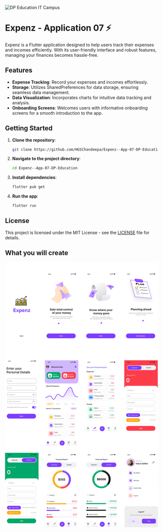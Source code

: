 ![DP Education IT Campus](https://dpeducation.lk/en/assets/images/brands/en/it-campus.png)

# Expenz - Application 07 ⚡️

Expenz is a Flutter application designed to help users track their expenses and incomes efficiently. With its user-friendly interface and robust features, managing your finances becomes hassle-free.

## Features

- **Expense Tracking**: Record your expenses and incomes effortlessly.
- **Storage**: Utilizes SharedPreferences for data storage, ensuring seamless data management.
- **Data Visualization**: Incorporates charts for intuitive data tracking and analysis.
- **Onboarding Screens**: Welcomes users with informative onboarding screens for a smooth introduction to the app.

## Getting Started

1. **Clone the repository**:

   ```bash
   git clone https://github.com/HGSChandeepa/Expenz--App-07-DP-Education
   ```

2. **Navigate to the project directory**:

   ```bash
   cd Expenz--App-07-DP-Education
   ```

3. **Install dependencies**:

   ```bash
   flutter pub get
   ```

4. **Run the app**:

   ```bash
   flutter run
   ```

## License

This project is licensed under the MIT License - see the [LICENSE](LICENSE) file for details.

## What you will create

![Finished App](https://github.com/HGSChandeepa/Expenz--App-07-DP-Education/blob/main/assets/images/app.png)
